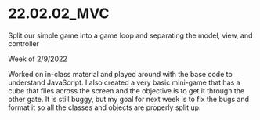 # 22.02.02_MVC
Split our simple game into a game loop and separating the model, view, and controller

Week of 2/9/2022

Worked on in-class material and played around with the base code to understand JavaScript. I also created a very basic mini-game that has a cube that flies across the screen
and the objective is to get it through the other gate. It is still buggy, but my goal for next week is to fix the bugs and format it so all the classes and objects are 
properly split up.
